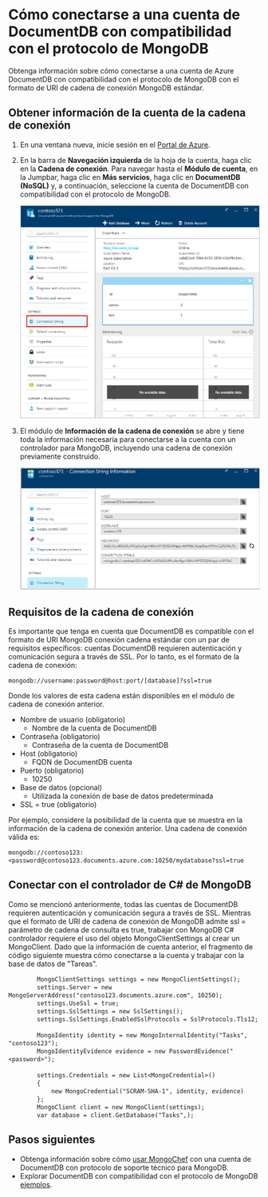 <properties 
    pageTitle="Conectarse a una cuenta de DocumentDB con compatibilidad con el protocolo de MongoDB | Microsoft Azure" 
    description="Obtenga información sobre cómo conectarse a una cuenta de DocumentDB con compatibilidad con el protocolo de MongoDB, ahora disponible para la vista previa. Conectar utilizando la cadena de conexión de MongoDB." 
    keywords="cadena de conexión de MongoDB"
    services="documentdb" 
    authors="AndrewHoh" 
    manager="jhubbard" 
    editor="" 
    documentationCenter=""/>

<tags 
    ms.service="documentdb" 
    ms.workload="data-services" 
    ms.tgt_pltfrm="na" 
    ms.devlang="na" 
    ms.topic="article" 
    ms.date="08/23/2016" 
    ms.author="anhoh"/>

# <a name="how-to-connect-to-a-documentdb-account-with-protocol-support-for-mongodb"></a>Cómo conectarse a una cuenta de DocumentDB con compatibilidad con el protocolo de MongoDB

Obtenga información sobre cómo conectarse a una cuenta de Azure DocumentDB con compatibilidad con el protocolo de MongoDB con el formato de URI de cadena de conexión MongoDB estándar.  

## <a name="get-the-accounts-connection-string-information"></a>Obtener información de la cuenta de la cadena de conexión

1. En una ventana nueva, inicie sesión en el [Portal de Azure](https://portal.azure.com).
2. En la barra de **Navegación izquierda** de la hoja de la cuenta, haga clic en la **Cadena de conexión**. Para navegar hasta el **Módulo de cuenta**, en la Jumpbar, haga clic en **Más servicios**, haga clic en **DocumentDB (NoSQL)** y, a continuación, seleccione la cuenta de DocumentDB con compatibilidad con el protocolo de MongoDB.

    ![Captura de pantalla del módulo de toda la configuración](./media/documentdb-connect-mongodb-account/SettingsBlade.png)

3. El módulo de **Información de la cadena de conexión** se abre y tiene toda la información necesaria para conectarse a la cuenta con un controlador para MongoDB, incluyendo una cadena de conexión previamente construido.

    ![Captura de pantalla de la hoja de la cadena de conexión](./media/documentdb-connect-mongodb-account/ConnectionStringBlade.png)

## <a name="connection-string-requirements"></a>Requisitos de la cadena de conexión

Es importante que tenga en cuenta que DocumentDB es compatible con el formato de URI MongoDB conexión cadena estándar con un par de requisitos específicos: cuentas DocumentDB requieren autenticación y comunicación segura a través de SSL.  Por lo tanto, es el formato de la cadena de conexión:

    mongodb://username:password@host:port/[database]?ssl=true

Donde los valores de esta cadena están disponibles en el módulo de cadena de conexión anterior.

- Nombre de usuario (obligatorio)
    - Nombre de la cuenta de DocumentDB
- Contraseña (obligatorio)
    - Contraseña de la cuenta de DocumentDB
- Host (obligatorio)
    - FQDN de DocumentDB cuenta
- Puerto (obligatorio)
    - 10250
- Base de datos (opcional)
    - Utilizada la conexión de base de datos predeterminada
- SSL = true (obligatorio)

Por ejemplo, considere la posibilidad de la cuenta que se muestra en la información de la cadena de conexión anterior.  Una cadena de conexión válida es:
    
    mongodb://contoso123:<password@contoso123.documents.azure.com:10250/mydatabase?ssl=true

## <a name="connecting-with-the-c-driver-for-mongodb"></a>Conectar con el controlador de C# de MongoDB
Como se mencionó anteriormente, todas las cuentas de DocumentDB requieren autenticación y comunicación segura a través de SSL. Mientras que el formato de URI de cadena de conexión de MongoDB admite ssl = parámetro de cadena de consulta es true, trabajar con MongoDB C# controlador requiere el uso del objeto MongoClientSettings al crear un MongoClient.  Dado que la información de cuenta anterior, el fragmento de código siguiente muestra cómo conectarse a la cuenta y trabajar con la base de datos de "Tareas".

            MongoClientSettings settings = new MongoClientSettings();
            settings.Server = new MongoServerAddress("contoso123.documents.azure.com", 10250);
            settings.UseSsl = true;
            settings.SslSettings = new SslSettings();
            settings.SslSettings.EnabledSslProtocols = SslProtocols.Tls12;

            MongoIdentity identity = new MongoInternalIdentity("Tasks", "contoso123");
            MongoIdentityEvidence evidence = new PasswordEvidence("<password>");

            settings.Credentials = new List<MongoCredential>()
            {
                new MongoCredential("SCRAM-SHA-1", identity, evidence)
            };
            MongoClient client = new MongoClient(settings);
            var database = client.GetDatabase("Tasks",);
    

## <a name="next-steps"></a>Pasos siguientes


- Obtenga información sobre cómo [usar MongoChef](documentdb-mongodb-mongochef.md) con una cuenta de DocumentDB con protocolo de soporte técnico para MongoDB.
- Explorar DocumentDB con compatibilidad con el protocolo de MongoDB [ejemplos](documentdb-mongodb-samples.md).

 
